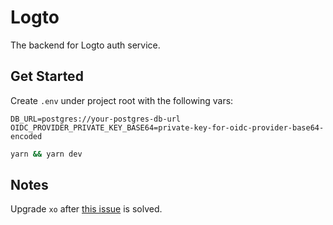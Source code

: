 # Logto

The backend for Logto auth service.

## Get Started

Create `.env` under project root with the following vars:

```env
DB_URL=postgres://your-postgres-db-url
OIDC_PROVIDER_PRIVATE_KEY_BASE64=private-key-for-oidc-provider-base64-encoded
```

```bash
yarn && yarn dev
```

## Notes

Upgrade `xo` after [this issue](https://github.com/SamVerschueren/vscode-linter-xo/issues/91) is solved.
